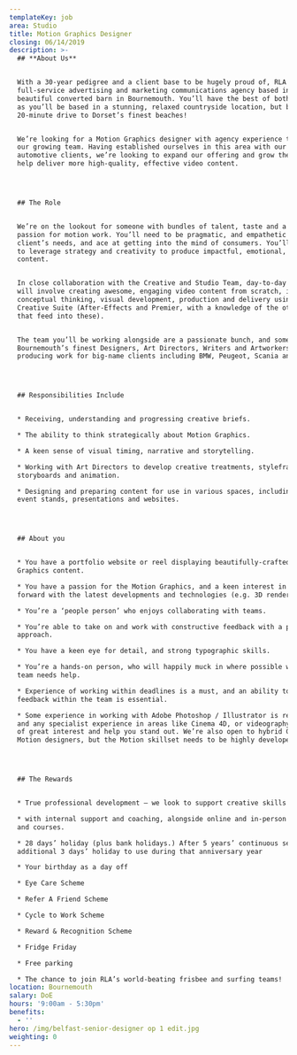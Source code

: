 ```yaml
---
templateKey: job
area: Studio
title: Motion Graphics Designer
closing: 06/14/2019
description: >-
  ## **About Us**


  With a 30-year pedigree and a client base to be hugely proud of, RLA is a
  full-service advertising and marketing communications agency based in a
  beautiful converted barn in Bournemouth. You’ll have the best of both worlds
  as you’ll be based in a stunning, relaxed countryside location, but be just a
  20-minute drive to Dorset’s finest beaches!


  We’re looking for a Motion Graphics designer with agency experience to join
  our growing team. Having established ourselves in this area with our leading
  automotive clients, we’re looking to expand our offering and grow the team to
  help deliver more high-quality, effective video content.




  ## The Role


  We’re on the lookout for someone with bundles of talent, taste and a real
  passion for motion work. You’ll need to be pragmatic, and empathetic to our
  client’s needs, and ace at getting into the mind of consumers. You’ll be able
  to leverage strategy and creativity to produce impactful, emotional, memorable
  content.


  In close collaboration with the Creative and Studio Team, day-to-day tasks
  will involve creating awesome, engaging video content from scratch, including
  conceptual thinking, visual development, production and delivery using Adobe
  Creative Suite (After-Effects and Premier, with a knowledge of the other apps
  that feed into these).


  The team you’ll be working alongside are a passionate bunch, and some of
  Bournemouth’s finest Designers, Art Directors, Writers and Artworkers, all
  producing work for big-name clients including BMW, Peugeot, Scania and Volvo.




  ## Responsibilities Include


  * Receiving, understanding and progressing creative briefs.

  * The ability to think strategically about Motion Graphics.

  * A keen sense of visual timing, narrative and storytelling.

  * Working with Art Directors to develop creative treatments, styleframes,
  storyboards and animation.

  * Designing and preparing content for use in various spaces, including social,
  event stands, presentations and websites.




  ## About you


  * You have a portfolio website or reel displaying beautifully-crafted Motion
  Graphics content.

  * You have a passion for the Motion Graphics, and a keen interest in pushing
  forward with the latest developments and technologies (e.g. 3D rendering).

  * You’re a ‘people person’ who enjoys collaborating with teams.

  * You’re able to take on and work with constructive feedback with a positive
  approach.

  * You have a keen eye for detail, and strong typographic skills.

  * You’re a hands-on person, who will happily muck in where possible when the
  team needs help.

  * Experience of working within deadlines is a must, and an ability to take on
  feedback within the team is essential.

  * Some experience in working with Adobe Photoshop / Illustrator is required,
  and any specialist experience in areas like Cinema 4D, or videography will be
  of great interest and help you stand out. We’re also open to hybrid Graphic /
  Motion designers, but the Motion skillset needs to be highly developed.




  ## The Rewards


  * True professional development – we look to support creative skills growth

  * with internal support and coaching, alongside online and in-person training
  and courses.

  * 28 days’ holiday (plus bank holidays.) After 5 years’ continuous service, an
  additional 3 days’ holiday to use during that anniversary year

  * Your birthday as a day off

  * Eye Care Scheme

  * Refer A Friend Scheme

  * Cycle to Work Scheme

  * Reward & Recognition Scheme

  * Fridge Friday

  * Free parking

  * The chance to join RLA’s world-beating frisbee and surfing teams!
location: Bournemouth
salary: DoE
hours: '9:00am - 5:30pm'
benefits:
  - ''
hero: /img/belfast-senior-designer op 1 edit.jpg
weighting: 0
---
```


